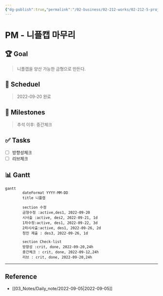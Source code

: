 ```yaml
---
{"dg-publish":true,"permalink":"/02-business/02-212-works/02-212-5-projects//","dgHomeLink":true,"dgPassFrontmatter":false}
---
```



# PM - 니플캡 마무리

## 🏆 Goal
> 니플캡을 양산 가능한 금형으로 만든다.

## 📅 Scheduel
> 2022-09-20 완료

## 💎 Milestones
> 추석 이후: 중간체크

## ✅ Tasks
- [ ] 방향성체크
- [ ] 리브체크

## 📊 Gantt
```mermaid
gantt
		dateFormat YYYY-MM-DD
		title 니플캡
			
		section 수정
		금형수정 :active,des1, 2022-09-20
		시사출 :active, des2, 2022-09-21, 1d
		1차수정:active, des1, 2022-09-22, 3d
		2차시사출:active, des1, 2022-09-26, 2d
		청진 제출 : des3, 2022-09-26, 1d
			
		section Check-list
		방향성 :crit, done, 2022-09-20,24h
		중간체크 : crit, done, 2022-09-12,24h
		리브 : crit, done, 2022-09-20,24h
```
---

## Reference
- [[03_Notes/Daily_note/2022-09-05|2022-09-05]]
